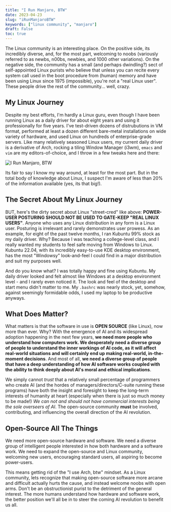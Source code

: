 ```yaml
---
title: "I Run Manjaro, BTW"
date: 2023-04-23
slug: "iRunManjaroBTW"
keywords: ["linux community", "manjaro"]
draft: False
toc: true
---
```


The Linux community is an interesting place.  On the positive side, its incredibly diverse, and, for the most part, welcoming to noobs (variously referred to as newbs, n00bs, newbies, and 1000 other variations).  On the negative side, the community has a small (and perhaps dwindling?) sect of self-appointed Linux purists who believe that unless you can recite every system call used in the boot procedure from (human) memory and have been using Linux since 1975 (impossible), you're not a "real Linux user".  These people drive the rest of the community... well, crazy.

## My Linux Journey

Despite my best efforts, I'm hardly a Linux guru, even though I have been running Linux as a daily driver for about eight years and using it professionally for five years.   I've test-driven dozens of distrubutions in VM format, performed at least a dozen different bare-metal installations on wide variety of hardware, and used Linux on hundreds of enterprise-grade servers.  Like many relatively seasoned Linux users, my current daily driver is a derivative of Arch, rocking a tiling Window Manager (i3wm), `emacs` and `vim` are my editors-of-choice, and I throw in a few tweaks here and there:

![I Run Manjaro, BTW](/devops/neofetch.png)

Its fair to say I know my way around, at least for the most part. But in the total body of knowledge about Linux, I suspect I'm aware of less than 20% of the information available (yes, its that big!).  

## The Secret About My Linux Journey

BUT, here's the dirty secret about Linux "street-cred" like above: **POWER-USER POSTURING SHOULD NOT BE USED TO GATE-KEEP "REAL LINUX USERS"**.  Anyone who uses any Linux distribution in any form is a Linux user.  Posturing is irrelevant and rarely demonstrates user prowess.  As an example, for eight of the past twelve months, I ran Kubuntu 99% stock as my daily driver.  Why?  Because I was teaching a college-level class, and I really wanted my students to feel safe moving from Windows to Linux.  Kubuntu 22.04, with its incredibly easy-to-use KDE desktop environment, has the most "Windowsy" look-and-feel I could find in a major distribution and suit my purposes well.

And do you know what?  I was totally happy and fine using Kubuntu.  My daily driver looked and felt almost like Windows at a desktop environment level - and I rarely even noticed it.  The look and feel of the desktop and start menu didn't matter to me.  My `.bashrc` was nearly stock, yet, somehow, against seemingly formidable odds, I used my laptop to be productive anyways.

## What Does Matter?

What matters is that the software in use is **OPEN SOURCE** (like Linux), now more than ever.  Why?  With the emergence of AI and its widespread adoption happening in the next few years, **we need more people who understand how computers work.  We desperately need a diverse group of people to understand the inner workings of AI code, as it will affect real-world situations and will certainly end up making real-world, in-the-moment decisions**.  And most of all, **we need a diverse group of people that have a deep understanding of how AI software works coupled with the ability to think deeply about AI's moral and ethical implications**.

We simply cannot *trust* that a relatively small percentage of programmers who create AI (and the hordes of managers/directors/C-suite running these programs) have both the insight and foresight to keep the long-term interests of humanity at heart (especially when there is just so much money to be made!)  *We can not and should not have commercial interests being the sole overseers of AI*.  The open-source community **must** be involved, contributing, and influencing the overall direction of the AI revolution.

## Open-Source All The Things

We need more open-source hardware and software.  We need a diverse group of intelligent people interested in how both hardware and a software work. We need to expand the open-source and Linux community, welcoming new users, encouraging standard users, all aspiring to become power-users.

This means getting rid of the "I use Arch, btw" mindset.  As a Linux community, lets recognize that making open-source software more arcane and difficult actually hurts the cause, and instead welcome noobs with open arms.  Don't be an obstructionist purist to the detriment of the general interest.  The more humans understand how hardware and software work, the better position we'll all be in to steer the coming AI revolution to benefit us all.
